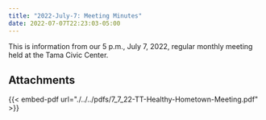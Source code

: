 ```yaml
---
title: "2022-July-7: Meeting Minutes"
date: 2022-07-07T22:23:03-05:00
---
```

This is information from our 5 p.m., July 7, 2022, regular monthly meeting held at the Tama Civic Center. 
 
## Attachments

{{< embed-pdf url="./../../pdfs/7_7_22-TT-Healthy-Hometown-Meeting.pdf" >}}
